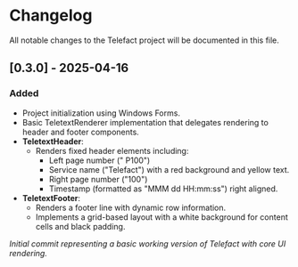 # Changelog

All notable changes to the Telefact project will be documented in this file.

## [0.3.0] - 2025-04-16
### Added
- Project initialization using Windows Forms.
- Basic TeletextRenderer implementation that delegates rendering to header and footer components.
- **TeletextHeader**:
  - Renders fixed header elements including:
    - Left page number (" P100")
    - Service name ("Telefact") with a red background and yellow text.
    - Right page number ("100")
    - Timestamp (formatted as "MMM dd HH:mm:ss") right aligned.
- **TeletextFooter**:
  - Renders a footer line with dynamic row information.
  - Implements a grid-based layout with a white background for content cells and black padding.
  
*Initial commit representing a basic working version of Telefact with core UI rendering.*
